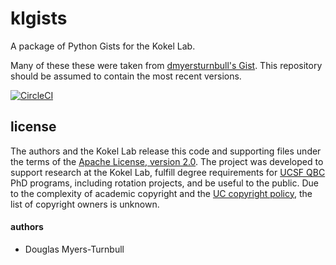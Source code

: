 # klgists
A package of Python Gists for the Kokel Lab.

Many of these these were taken from [dmyersturnbull's Gist](https://gist.github.com/dmyersturnbull). This repository should be assumed to contain the most recent versions.

[![CircleCI](https://circleci.com/gh/kokellab/klgists.svg?style=svg)](https://circleci.com/gh/kokellab/klgists)


## license

The authors and the Kokel Lab release this code and supporting files under the terms of the [Apache License, version 2.0](https://www.apache.org/licenses/LICENSE-2.0).
The project was developed to support research at the Kokel Lab, fulfill degree requirements for [UCSF QBC](http://qbc.ucsf.edu/) PhD programs, including rotation projects, and be useful to the public.
Due to the complexity of academic copyright and the [UC copyright policy](http://copyright.universityofcalifornia.edu/ownership/works-created-at-uc.html), the list of copyright owners is unknown.

#### authors
- Douglas Myers-Turnbull
